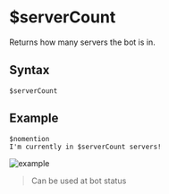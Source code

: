 # $serverCount
Returns how many servers the bot is in.

## Syntax
```
$serverCount
```

## Example
```
$nomention
I'm currently in $serverCount servers!
```

![example](https://user-images.githubusercontent.com/69215413/126365568-9b9ced49-6955-4e74-934d-688f0fcda366.png)

> Can be used at bot status